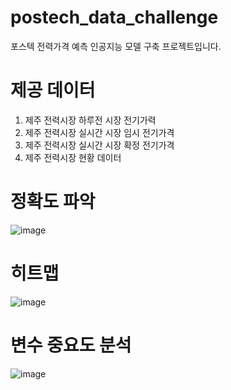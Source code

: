 # postech_data_challenge
포스텍 전력가격 예측 인공지능 모델 구축 프로젝트입니다.

# 제공 데이터 
1. 제주 전력시장 하루전 시장 전기가력
2. 제주 전력시장 실시간 시장 임시 전기가격
3. 제주 전력시장 실시간 시장 확정 전기가격
4. 제주 전력시장 현황 데이터

# 정확도 파악
![image](https://github.com/user-attachments/assets/f845e6d2-7d48-4a02-9457-602217ed816d)

# 히트맵
![image](https://github.com/user-attachments/assets/76f62a82-2da7-4c60-a3f6-ec22eab8f1fc)

# 변수 중요도 분석
![image](https://github.com/user-attachments/assets/4f06e179-2120-4b0d-a916-86aaa224009c)


